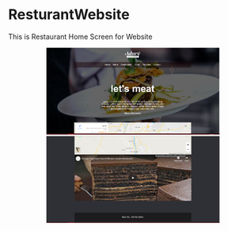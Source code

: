 # ResturantWebsite
This is Restaurant Home Screen for Website
<p align="center">
  <img src="https://github.com/mrabelwahed/ResturantWebsite/blob/master/art/restaurant1.PNG" width="350" title="hover text">
  <img src="https://github.com/mrabelwahed/ResturantWebsite/blob/master/art/restaurant2.PNG" width="350" alt="accessibility text">
</p>
